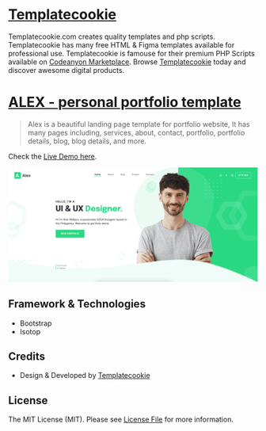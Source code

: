 # [Templatecookie](https://templatecookie.com)
Templatecookie.com creates quality templates and php scripts. Templatecookie has many free HTML & Figma templates available for professional use. Templatecookie is famouse for their premium PHP Scripts available on [Codeanyon Marketplace](https://codecanyon.net/user/templatecookie). Browse [Templatecookie](https://templatecookie.com) today and discover awesome digital products.

# [ALEX - personal portfolio template](https://alex-portfolio-template.netlify.app/)

> Alex is a beautiful landing page template for portfolio website, It has many pages including, services, about, contact, portfolio, portfolio details, blog, blog details, and more.

Check the [Live Demo here](https://alex-portfolio-template.netlify.app/).

![](screenshot.png)

## Framework & Technologies
- Bootstrap
- Isotop

## Credits
- Design & Developed by [Templatecookie](https://templatecookie.com)

## License
The MIT License (MIT). Please see [License File](LICENSE.md) for more information.
